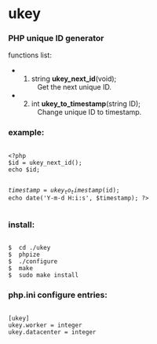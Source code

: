 ukey
====

<h3>PHP unique ID generator</h3>

functions list:<br />

* 1) string <b>ukey_next_id</b>(void);<br />
&nbsp;&nbsp;&nbsp;Get the next unique ID.<br />

* 2) int <b>ukey_to_timestamp</b>(string ID);<br />
&nbsp;&nbsp;&nbsp;Change unique ID to timestamp.<br />


<h3>example:</h3>
<pre><code>
&lt;?php
$id = ukey_next_id();
echo $id;

$timestamp = ukey_to_timestamp($id);
echo date('Y-m-d H:i:s', $timestamp);
?&gt;
</code></pre>


<h3>install:</h3>
<pre><code>
$  cd ./ukey
$  phpize
$  ./configure
$  make
$  sudo make install
</code></pre>


<h3>php.ini configure entries:</h3>
<pre><code>
[ukey]
ukey.worker = integer
ukey.datacenter = integer
</code></pre>
